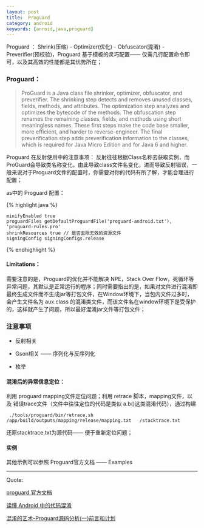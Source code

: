 ```yaml
---
layout: post
title:  Proguard
category: android
keywords: [anroid,java,proguard]
---
```


Proguard ： Shrink(压缩) - Optimizer(优化) - Obfuscator(混淆) - Preverifier(预校验)，Proguard 基于模板的灵巧配置—— 仅需几行配置命令即可，以及其高效的性能都是其优势所在；

### Proguard：

> ProGuard is a Java class file shrinker, optimizer, obfuscator, and preverifier. The shrinking step detects and removes unused classes, fields, methods, and attributes. The optimization step analyzes and optimizes the bytecode of the methods. The obfuscation step renames the remaining classes, fields, and methods using short meaningless names. These first steps make the code base smaller, more efficient, and harder to reverse-engineer. The final preverification step adds preverification information to the classes, which is required for Java Micro Edition and for Java 6 and higher.


Proguard 在反射使用中的注意事项：  反射往往根据Class名称去获取实例，而 ProGuard会导致类名称变化，由此导致class文件名变化，进而导致反射错误，一般来说对于Proguard文件的配置时，你需要对你的代码有所了解，才能合理进行配置；


as中的 Proguard 配置：

{% highlight java %}

    minifyEnabled true
    proguardFiles getDefaultProguardFile('proguard-android.txt'), 'proguard-rules.pro'
    shrinkResources true // 是否去除无效的资源文件
    signingConfig signingConfigs.release


{% endhighlight %}




#### Limitations：

需要注意的是，Proguard的优化并不能解决 NPE，Stack Over Flow，死循环等异常问题，其默认是正常运行的程序；同时需要指出的是，如果对文件进行混淆即最终生成文件而不生成jar等打包文件，在Window环境下，当包内文件过多时，会产生文件名为 aux.class 的混淆类文件，而该文件名在window环境下是受保护的，这样就产生了问题，所以最好混淆jar文件等打包文件；



### 注意事项

*  反射相关   

*  Gson相关 —— 序列化与反序列化

*  枚举

#### 混淆后的异常信息定位：

利用 proguard mapping文件定位问题；利用 retrace 脚本，mapping文件，以及 错误trace文件（文件中往往定位的代码是类似 a.b()这类混淆代码），通过构建

` ./tools/proguard/bin/retrace.sh   /app/build/outputs/mapping/release/mapping.txt   /stacktrace.txt`

还原stacktrace.txt为源代码—— 便于重新定位问题；


#### 实例

其他示例可以参照 Proguard官方文档 —— Examples

---

Quote:

[proguard 官方文档](http://proguard.sourceforge.net/)

[读懂 Android 中的代码混淆](http://droidyue.com/blog/2016/07/10/understanding-android-obfuscated-code-by-proguard/)

[混淆的艺术-Proguard源码分析(一)前言和计划](http://blog.csdn.net/hello__zero/article/details/18731799)
